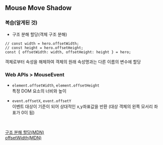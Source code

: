 ## Mouse Move Shadow

### 복습(알게된 것)   

+ 구조 분해 할당(객체 구조 분해)
```  
// const width = hero.offsetWidth;
// const height = hero.offsetHeight;
const { offsetWidth: width, offsetHeight: height } = hero;
```
객체로부터 속성을 해체하여 객체의 원래 속성명과는 다른 이름의 변수에 할당    


### Web APIs > MouseEvent 
+ ```element.offsetWidth```, ```element.offsetHeight```   
  특정 DOM 요소의 너비와 높이    
 
+ ```event.offsetX```, ```event.offsetY ```   
  이벤트 대상이 기준이 되어 상대적인 x,y좌표값을 반환 (대상 객체의 왼쪽 모서리 좌표가 0이 됨)

<Br/>

[구조 분해 할당(MDN)](https://developer.mozilla.org/ko/docs/Web/JavaScript/Reference/Operators/Destructuring_assignment)   
[offsetWidth(MDN)](https://developer.mozilla.org/en-US/docs/Web/API/HTMLElement/offsetWidth)